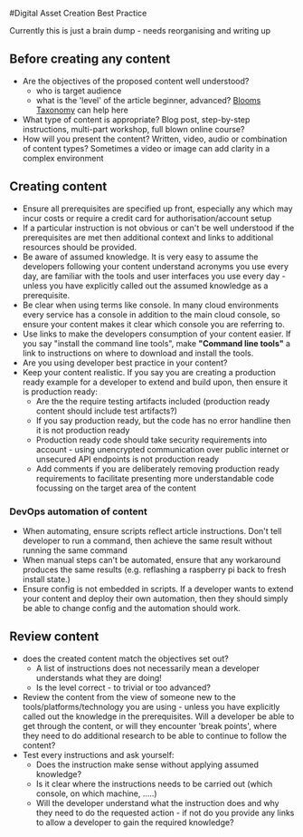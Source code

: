 #Digital Asset Creation Best Practice

<TODO>
Currently this is just a brain dump - needs reorganising and writing up


## Before creating any content

- Are the objectives of the proposed content well understood?
  - who is target audience
  - what is the 'level' of the article beginner, advanced?   [Blooms Taxonomy](https://en.wikipedia.org/wiki/Bloom%27s_taxonomy) can help here
- What type of content is appropriate?  Blog post, step-by-step instructions, multi-part workshop, full blown online course?
- How will you present the content?  Written, video, audio or combination of content types?  Sometimes a video or image can add clarity in a complex environment

## Creating content

- Ensure all prerequisites are specified up front, especially any which may incur costs or require a credit card for authorisation/account setup
- If a particular instruction is not obvious or can't be well understood if the prerequisites are met then additional context and links to additional resources should be provided.
- Be aware of assumed knowledge.  It is very easy to assume the developers following your content understand acronyms you use every day, are familiar with the tools and user interfaces you use every day - unless you have explicitly called out the assumed knowledge as a prerequisite.
- Be clear when using terms like console.  In many cloud environments every service has a console in addition to the main cloud console, so ensure your content makes it clear which console you are referring to.
- Use links to make the developers consumption of your content easier.  If you say "install the command line tools", make **"Command line tools"** a link to instructions on where to download and install the tools.
- Are you using developer best practice in your content?
- Keep your content realistic.  If you say you are creating a production ready example for a developer to extend and build upon, then ensure it is production ready:
  - Are the the require testing artifacts included (production ready content should include test artifacts?)
  - If you say production ready, but the code has no error handline then it is not production ready
  - Production ready code should take security requirements into account - using unencrypted communication over public internet or unsecured API endpoints is not production ready
  - Add comments if you are deliberately removing production ready requirements to facilitate presenting more understandable code focussing on the target area of the content

### DevOps automation of content

- When automating, ensure scripts reflect article instructions.  Don't tell developer to run a command, then achieve the same result without running the same command
- When manual steps can't be automated, ensure that any workaround produces the same results (e.g. reflashing a raspberry pi back to fresh install state.)
- Ensure config is not embedded in scripts.  If a developer wants to extend your content and deploy their own automation, then they should simply be able to change config and the automation should work.

## Review content

- does the created content match the objectives set out?
  - A list of instructions does not necessarily mean a developer understands what they are doing!
  - Is the level correct - to trivial or too advanced?
- Review the content from the view of someone new to the tools/platforms/technology you are using - unless you have explicitly called out the knowledge in the prerequisites.  Will a developer be able to get through the content, or will they encounter 'break points', where they need to do additional research to be able to continue to follow the content?
- Test every instructions and ask yourself:
  - Does the instruction make sense without applying assumed knowledge?
  - Is it clear where the instructions needs to be carried out (which console, on which machine, .....)
  - Will the developer understand what the instruction does and why they need to do the requested action - if not do you provide any links to allow a developer to gain the required knowledge?